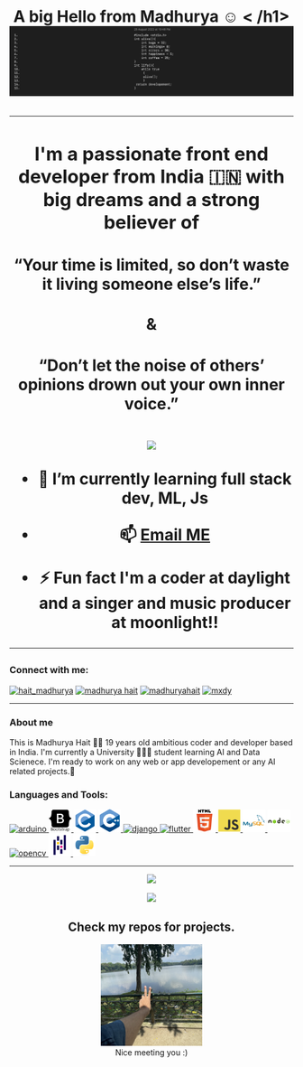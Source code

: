 <h1  align="center">A big Hello from Madhurya ☺️    < /h1>

<div id="header" align="center">
<img src="https://github.com/MADHURYAHAIT/MadhuryaHait/blob/5b80cd235ea4d93b1a8e6431bb890fde9b98e96f/image.png">
  <br>
  <hr>
<h3 align="center"> I'm a passionate front end developer from India 🇮🇳 with big dreams and a strong believer of </h3>

<h4> “Your time is limited, so don’t waste it living someone else’s life.”</h4>
&
  <h4>“Don’t let the noise of others’ opinions drown out your own inner voice.”</h4>

  <img src = "https://c.tenor.com/8RkyVXzR3MMAAAAM/thoda-serious-seriously.gif" width =180/>


  
</div>
</div>


- 🌱 I’m currently learning **full stack dev, ML, Js**

- 📫  <a href="haitmadhurya@gmail.com"> Email ME  </a>

- ⚡ Fun fact **I'm a coder at daylight and a singer and music producer at moonlight!!**

<hr>


 <h3 align="left">Connect with me:</h3>
<p align="left">
<a href="https://twitter.com/hait_madhurya" target="blank"><img align="center" src="https://raw.githubusercontent.com/rahuldkjain/github-profile-readme-generator/master/src/images/icons/Social/twitter.svg" alt="hait_madhurya" height="30" width="40" /></a>
<a href="https://www.linkedin.com/in/madhurya-hait-32642023a/" target="blank"><img align="center" src="https://raw.githubusercontent.com/rahuldkjain/github-profile-readme-generator/master/src/images/icons/Social/linked-in-alt.svg" alt="madhurya hait" height="30" width="40" /></a>
<a href="https://instagram.com/madhuryahait" target="blank"><img align="center" src="https://raw.githubusercontent.com/rahuldkjain/github-profile-readme-generator/master/src/images/icons/Social/instagram.svg" alt="madhuryahait" height="30" width="40" /></a>
<a href="https://www.youtube.com/c/mxdyofficial" target="blank"><img align="center" src="https://raw.githubusercontent.com/rahuldkjain/github-profile-readme-generator/master/src/images/icons/Social/youtube.svg" alt="mxdy" height="30" width="40" /></a>
</p>
<hr>

<h3 align ="centre">
  About me
</h3>
<p align="centre">
  This is Madhurya Hait 👋🏻 19 years old ambitious coder and developer based in India. I'm currently a University 👨🏻‍🎓 student learning AI and Data Scienece. I'm ready to work on any web or app developement or any AI related projects.📗 
</p>

<h3 align="left">Languages and Tools:</h3>
<p align="left"> <a href="https://www.arduino.cc/" target="_blank" rel="noreferrer"> <img src="https://cdn.worldvectorlogo.com/logos/arduino-1.svg" alt="arduino" width="40" height="40"/> </a> <a href="https://getbootstrap.com" target="_blank" rel="noreferrer"> <img src="https://raw.githubusercontent.com/devicons/devicon/master/icons/bootstrap/bootstrap-plain-wordmark.svg" alt="bootstrap" width="40" height="40"/> </a> <a href="https://www.cprogramming.com/" target="_blank" rel="noreferrer"> <img src="https://raw.githubusercontent.com/devicons/devicon/master/icons/c/c-original.svg" alt="c" width="40" height="40"/> </a> <a href="https://www.w3schools.com/cpp/" target="_blank" rel="noreferrer"> <img src="https://raw.githubusercontent.com/devicons/devicon/master/icons/cplusplus/cplusplus-original.svg" alt="cplusplus" width="40" height="40"/> </a> <a href="https://www.djangoproject.com/" target="_blank" rel="noreferrer"> <img src="https://cdn.worldvectorlogo.com/logos/django.svg" alt="django" width="40" height="40"/> </a> <a href="https://flutter.dev" target="_blank" rel="noreferrer"> <img src="https://www.vectorlogo.zone/logos/flutterio/flutterio-icon.svg" alt="flutter" width="40" height="40"/> </a> <a href="https://www.w3.org/html/" target="_blank" rel="noreferrer"> <img src="https://raw.githubusercontent.com/devicons/devicon/master/icons/html5/html5-original-wordmark.svg" alt="html5" width="40" height="40"/> </a> <a href="https://developer.mozilla.org/en-US/docs/Web/JavaScript" target="_blank" rel="noreferrer"> <img src="https://raw.githubusercontent.com/devicons/devicon/master/icons/javascript/javascript-original.svg" alt="javascript" width="40" height="40"/> </a> <a href="https://www.mysql.com/" target="_blank" rel="noreferrer"> <img src="https://raw.githubusercontent.com/devicons/devicon/master/icons/mysql/mysql-original-wordmark.svg" alt="mysql" width="40" height="40"/> </a> <a href="https://nodejs.org" target="_blank" rel="noreferrer"> <img src="https://raw.githubusercontent.com/devicons/devicon/master/icons/nodejs/nodejs-original-wordmark.svg" alt="nodejs" width="40" height="40"/> </a> <a href="https://opencv.org/" target="_blank" rel="noreferrer"> <img src="https://www.vectorlogo.zone/logos/opencv/opencv-icon.svg" alt="opencv" width="40" height="40"/> </a> <a href="https://pandas.pydata.org/" target="_blank" rel="noreferrer"> <img src="https://raw.githubusercontent.com/devicons/devicon/2ae2a900d2f041da66e950e4d48052658d850630/icons/pandas/pandas-original.svg" alt="pandas" width="40" height="40"/> </a> <a href="https://www.python.org" target="_blank" rel="noreferrer"> <img src="https://raw.githubusercontent.com/devicons/devicon/master/icons/python/python-original.svg" alt="python" width="40" height="40"/> </a> </p>
<hr>


<div id="header" align="center">
  
![](https://github-readme-stats.vercel.app/api?username=MADHURYAHAIT&theme=radical&hide_border=false&include_all_commits=true&count_private=true)<br/>

![](https://github-readme-stats.vercel.app/api/top-langs/?username=MADHURYAHAIT&theme=radical&hide_border=false&include_all_commits=true&count_private=true&layout=compact)
<br>
 <h2> Check my repos for projects.</h2>
  <img src ="pic.png" width = 180/><br>
  Nice meeting you :)

  
  </div>
